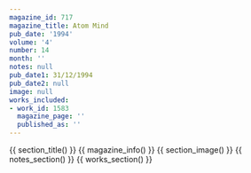 ```yaml
---
magazine_id: 717
magazine_title: Atom Mind
pub_date: '1994'
volume: '4'
number: 14
month: ''
notes: null
pub_date1: 31/12/1994
pub_date2: null
image: null
works_included:
- work_id: 1583
  magazine_page: ''
  published_as: ''
---
```


{{ section_title() }}
{{ magazine_info() }}
{{ section_image() }}
{{ notes_section() }}
{{ works_section() }}

